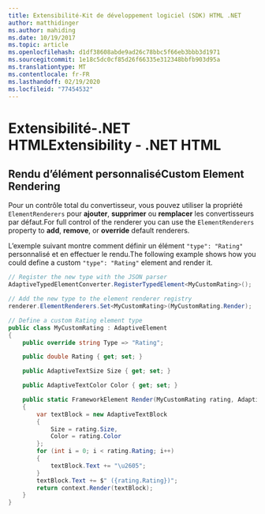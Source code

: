 ```yaml
---
title: Extensibilité-Kit de développement logiciel (SDK) HTML .NET
author: matthidinger
ms.author: mahiding
ms.date: 10/19/2017
ms.topic: article
ms.openlocfilehash: d1df38608abde9ad26c78bbc5f66eb3bbb3d1971
ms.sourcegitcommit: 1e18c5dc0cf85d26f66335e312348bbfb903d95a
ms.translationtype: MT
ms.contentlocale: fr-FR
ms.lasthandoff: 02/19/2020
ms.locfileid: "77454532"
---
```

# <a name="extensibility---net-html"></a><span data-ttu-id="b7135-102">Extensibilité-.NET HTML</span><span class="sxs-lookup"><span data-stu-id="b7135-102">Extensibility - .NET HTML</span></span>

## <a name="custom-element-rendering"></a><span data-ttu-id="b7135-103">Rendu d’élément personnalisé</span><span class="sxs-lookup"><span data-stu-id="b7135-103">Custom Element Rendering</span></span>

<span data-ttu-id="b7135-104">Pour un contrôle total du convertisseur, vous pouvez utiliser la propriété `ElementRenderers` pour **ajouter**, **supprimer** ou **remplacer** les convertisseurs par défaut.</span><span class="sxs-lookup"><span data-stu-id="b7135-104">For full control of the renderer you can use the `ElementRenderers` property to **add**, **remove**, or **override** default renderers.</span></span>

<span data-ttu-id="b7135-105">L’exemple suivant montre comment définir un élément `"type": "Rating"` personnalisé et en effectuer le rendu.</span><span class="sxs-lookup"><span data-stu-id="b7135-105">The following example shows how you could define a custom `"type": "Rating"` element and render it.</span></span>

```csharp
// Register the new type with the JSON parser
AdaptiveTypedElementConverter.RegisterTypedElement<MyCustomRating>();

// Add the new type to the element renderer registry
renderer.ElementRenderers.Set<MyCustomRating>(MyCustomRating.Render);

// Define a custom Rating element type
public class MyCustomRating : AdaptiveElement
{
    public override string Type => "Rating";

    public double Rating { get; set; }

    public AdaptiveTextSize Size { get; set; }

    public AdaptiveTextColor Color { get; set; }

    public static FrameworkElement Render(MyCustomRating rating, AdaptiveRenderContext context)
    {
        var textBlock = new AdaptiveTextBlock
        {
            Size = rating.Size,
            Color = rating.Color
        };
        for (int i = 0; i < rating.Rating; i++)
        {
            textBlock.Text += "\u2605";
        }
        textBlock.Text += $" ({rating.Rating})";
        return context.Render(textBlock);
    }
}
```
